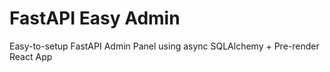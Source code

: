 # FastAPI Easy Admin

Easy-to-setup FastAPI Admin Panel using async SQLAlchemy + Pre-render React App
